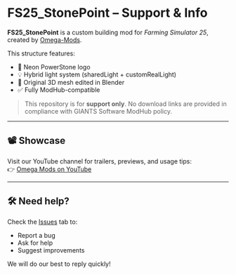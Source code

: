# FS25_StonePoint – Support & Info

**FS25_StonePoint** is a custom building mod for *Farming Simulator 25*, created by [Omega-Mods](https://github.com/Omega-Mods).

This structure features:
- 🔷 Neon PowerStone logo
- 💡 Hybrid light system (sharedLight + customRealLight)
- 🧱 Original 3D mesh edited in Blender
- ✅ Fully ModHub-compatible

> This repository is for **support only**. No download links are provided in compliance with GIANTS Software ModHub policy.

---

## 📽️ Showcase
Visit our YouTube channel for trailers, previews, and usage tips:  
👉 [Omega Mods on YouTube](https://www.youtube.com/@Omega-Mods-g2l)

---

## 🛠️ Need help?
Check the [Issues](https://github.com/Omega-Mods/FS25_StonePoint-Support/issues) tab to:
- Report a bug
- Ask for help
- Suggest improvements

We will do our best to reply quickly!
